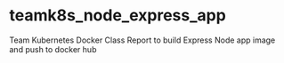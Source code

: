 # teamk8s_node_express_app
Team Kubernetes Docker Class Report to build Express Node app image and push to docker hub
